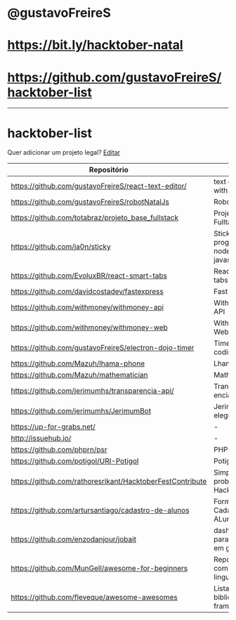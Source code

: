 
# @gustavoFreireS 
# https://bit.ly/hacktober-natal
# https://github.com/gustavoFreireS/hacktober-list
-------

# hacktober-list

Quer adicionar um projeto legal? [Editar](https://github.com/gustavoFreireS/hacktober-list/edit/master/README.md)

| Repositório                                               | Titulo                                  | Tecnologia/Linguagem |
|-----------------------------------------------------------|-----------------------------------------|----------------------|
| https://github.com/gustavoFreireS/react-text-editor/      | text editor with react                  | react/javascript     |
| https://github.com/gustavoFreireS/robotNatalJs            | Robot python                            | python               |
| https://github.com/totabraz/projeto_base_fullstack        | Projeto base Fulltack                   | -                    |
| https://github.com/ja0n/sticky                            | Sticky programing nodes with javascript | javascript           |
| https://github.com/EvoluxBR/react-smart-tabs              | React smart tabs                        | react/javascript     |
| https://github.com/davidcostadev/fastexpress              | Fast Express                            | nodejs/javascript    |
| https://github.com/withmoney/withmoney-api                | WithMoney API                           | nodejs/javascript    |
| https://github.com/withmoney/withmoney-web                | WithMoney Web                           | react/javascript     |
| https://github.com/gustavoFreireS/electron-dojo-timer     | Timer for coding dojos                  | electron/javascript  |
| https://github.com/Mazuh/lhama-phone                      | Lhama Phone                             | javascript           |
| https://github.com/Mazuh/mathematician                    | Mathematician                           | -                    |
| https://github.com/jerimumhs/transparencia-api/           | Transpar encia                          | flast/python         |
| https://github.com/jerimumhs/JerimumBot                   | Jerimum T elegram Bot                   | python               |
| https://up-for-grabs.net/                                 | -                                       | -                    |
| http://issuehub.io/                                       | -                                       | -                    |
| https://github.com/phprn/psr                              | PHP                                     | php                  |
| https://github.com/potigol/URI-Potigol                    | Potigol                                 | Potigol              |
| https://github.com/rathoresrikant/HacktoberFestContribute | Simple problems for HacktoberFest       | -                    |
| https://github.com/artursantiago/cadastro-de-alunos       | Formulário de Cadastro de ALunos        | HTML                 |
| https://github.com/enzodanjour/jobait                     | dashboard para projetos em geral        | HTML                 |
| https://github.com/MunGell/awesome-for-beginners          | Repositórios com todas as linguagens    | -                    |
| https://github.com/fleveque/awesome-awesomes              | Lista de bibliotecas e frameworks       | Diversas             |
